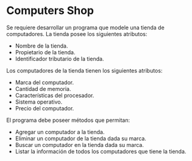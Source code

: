# Computers Shop

Se requiere desarrollar un programa que modele una tienda de computadores. La tienda posee los siguientes atributos:
- Nombre de la tienda.
- Propietario de la tienda.
- Identificador tributario de la tienda.

Los computadores de la tienda tienen los siguientes atributos:
- Marca del computador.
- Cantidad de memoria.
- Características del procesador.
- Sistema operativo.
- Precio del computador.

El programa debe poseer métodos que permitan:
- Agregar un computador a la tienda.
- Eliminar un computador de la tienda dada su marca.
- Buscar un computador en la tienda dada su marca.
- Listar la información de todos los computadores que tiene la tienda.
